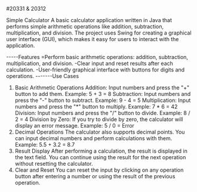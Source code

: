 #20331 & 20312

Simple Calculator
A basic calculator application written in Java that performs simple arithmetic operations like addition, subtraction, multiplication, and division. The project uses Swing for creating a graphical user interface (GUI), which makes it easy for users to interact with the application.

-----Features
=Perform basic arithmetic operations: addition, subtraction, multiplication, and division.
-Clear input and reset results after each calculation.
-User-friendly graphical interface with buttons for digits and operations.
-------Use Cases
1. Basic Arithmetic Operations
Addition: Input numbers and press the "+" button to add them.
Example: 5 + 3 = 8
Subtraction: Input numbers and press the "-" button to subtract.
Example: 9 - 4 = 5
Multiplication: Input numbers and press the "*" button to multiply.
Example: 7 * 6 = 42
Division: Input numbers and press the "/" button to divide.
Example: 8 / 2 = 4
Division by Zero: If you try to divide by zero, the calculator will display an error message.
Example: 5 / 0 = Error
2. Decimal Operations
The calculator also supports decimal points. You can input decimal numbers and perform calculations with them.
Example: 5.5 + 3.2 = 8.7
3. Result Display
After performing a calculation, the result is displayed in the text field.
You can continue using the result for the next operation without resetting the calculator.
4. Clear and Reset
You can reset the input by clicking on any operation button after entering a number or using the result of the previous operation.
